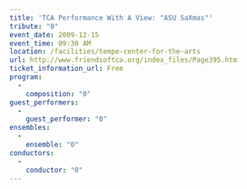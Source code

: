```yaml
---
title: 'TCA Performance With A View: "ASU SaXmas"'
tribute: "0"
event_date: 2009-12-15
event_time: 09:30 AM
location: /facilities/tempe-center-for-the-arts
url: http://www.friendsoftca.org/index_files/Page395.htm
ticket_information_url: Free
program: 
  -
    composition: "0"
guest_performers: 
  -
    guest_performer: "0"
ensembles: 
  -
    ensemble: "0"
conductors: 
  -
    conductor: "0"
---
```

